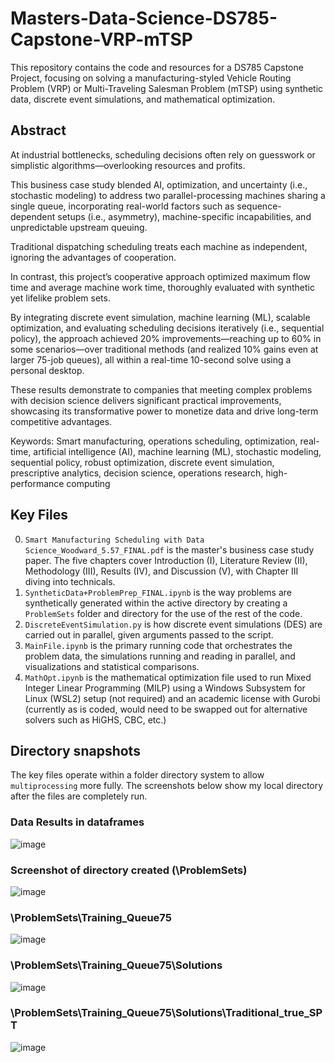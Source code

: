# Masters-Data-Science-DS785-Capstone-VRP-mTSP

This repository contains the code and resources for a DS785 Capstone Project, focusing on solving a manufacturing-styled Vehicle Routing Problem (VRP) or Multi-Traveling Salesman Problem (mTSP) using synthetic data, discrete event simulations, and mathematical optimization. 

## Abstract

At industrial bottlenecks, scheduling decisions often rely on guesswork or simplistic algorithms—overlooking resources and profits. 

This business case study blended AI, optimization, and uncertainty (i.e., stochastic modeling) to address two parallel-processing machines sharing a single queue, incorporating real-world factors such as sequence-dependent setups (i.e., asymmetry), machine-specific incapabilities, and unpredictable upstream queuing. 

Traditional dispatching scheduling treats each machine as independent, ignoring the advantages of cooperation. 

In contrast, this project’s cooperative approach optimized maximum flow time and average machine work time, thoroughly evaluated with synthetic yet lifelike problem sets. 

By integrating discrete event simulation, machine learning (ML), scalable optimization, and evaluating scheduling decisions iteratively (i.e., sequential policy), the approach achieved 20% improvements—reaching up to 60% in some scenarios—over traditional methods (and realized 10% gains even at larger 75-job queues), all within a real-time 10-second solve using a personal desktop. 

These results demonstrate to companies that meeting complex problems with decision science delivers significant practical improvements, showcasing its transformative power to monetize data and drive long-term competitive advantages.

Keywords: Smart manufacturing, operations scheduling, optimization, real-time, artificial intelligence (AI), machine learning (ML), stochastic modeling, sequential policy, robust optimization, discrete event simulation, prescriptive analytics, decision science, operations research, high-performance computing

## Key Files
0. `Smart Manufacturing Scheduling with Data Science_Woodward_5.57_FINAL.pdf` is the master's business case study paper. The five chapters cover Introduction (I), Literature Review (II), Methodology (III), Results (IV), and Discussion (V), with Chapter III diving into technicals.
1. `SyntheticData+ProblemPrep_FINAL.ipynb` is the way problems are synthetically generated within the active directory by creating a `ProblemSets` folder and directory for the use of the rest of the code.
2. `DiscreteEventSimulation.py` is how discrete event simulations (DES) are carried out in parallel, given arguments passed to the script.
3. `MainFile.ipynb` is the primary running code that orchestrates the problem data, the simulations running and reading in parallel, and visualizations and statistical comparisons.
4. `MathOpt.ipynb` is the mathematical optimization file used to run Mixed Integer Linear Programming (MILP) using a Windows Subsystem for Linux (WSL2) setup (not required) and an academic license with Gurobi (currently as is coded, would need to be swapped out for alternative solvers such as HiGHS, CBC, etc.)

## Directory snapshots
The key files operate within a folder directory system to allow `multiprocessing` more fully. The screenshots below show my local directory after the files are completely run.

### Data Results in dataframes
![image](https://github.com/user-attachments/assets/4f1ee766-eb9a-4396-bef2-44f8131906c2)

### Screenshot of directory created (\ProblemSets)
![image](https://github.com/user-attachments/assets/1c5ab0d5-ccfd-4298-9863-7dac33481ebc)

### \ProblemSets\Training_Queue75
![image](https://github.com/user-attachments/assets/4bee1a0a-3231-41ef-823c-f04c9140bd07)

### \ProblemSets\Training_Queue75\Solutions
![image](https://github.com/user-attachments/assets/90ca7257-ec25-452d-9e10-341925a42ab0)

### \ProblemSets\Training_Queue75\Solutions\Traditional_true_SPT
![image](https://github.com/user-attachments/assets/dbd48aea-adb2-49d3-b5ae-3e9b293fb6da)
